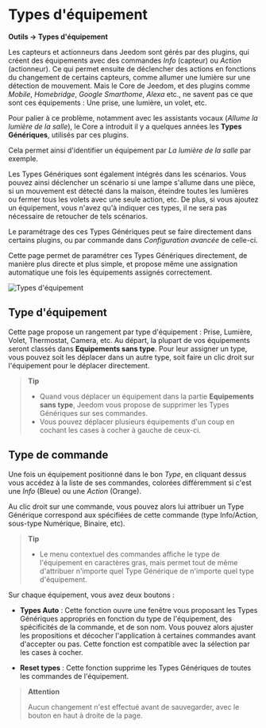 # Types d'équipement
**Outils → Types d'équipement**

Les capteurs et actionneurs dans Jeedom sont gérés par des plugins, qui créent des équipements avec des commandes *Info* (capteur) ou *Action* (actionneur). Ce qui permet ensuite de déclencher des actions en fonctions du changement de certains capteurs, comme allumer une lumière sur une détection de mouvement. Mais le Core de Jeedom, et des plugins comme *Mobile*, *Homebridge*, *Google Smarthome*, *Alexa* etc., ne savent pas ce que sont ces équipements : Une prise, une lumière, un volet, etc.

Pour palier à ce problème, notamment avec les assistants vocaux (*Allume la lumière de la salle*), le Core a introduit il y a quelques années les **Types Génériques**, utilisés par ces plugins.

Cela permet ainsi d'identifier un équipement par *La lumière de la salle* par exemple.

Les Types Génériques sont également intégrés dans les scénarios. Vous pouvez ainsi déclencher un scénario si une lampe s'allume dans une pièce, si un mouvement est détecté dans la maison, éteindre toutes les lumières ou fermer tous les volets avec une seule action, etc. De plus, si vous ajoutez un équipement, vous n'avez qu'à indiquer ces types, il ne sera pas nécessaire de retoucher de tels scénarios.

Le paramétrage des ces Types Génériques peut se faire directement dans certains plugins, ou par commande dans *Configuration avancée* de celle-ci.

Cette page permet de paramétrer ces Types Génériques directement, de manière plus directe et plus simple, et propose même une assignation automatique une fois les équipements assignés correctement.

![Types d'équipement](./images/coreGenerics.gif)

## Type d'équipement

Cette page propose un rangement par type d'équipement : Prise, Lumière, Volet, Thermostat, Camera, etc. Au départ, la plupart de vos équipements seront classés dans **Equipements sans type**. Pour leur assigner un type, vous pouvez soit les déplacer dans un autre type, soit faire un clic droit sur l'équipement pour le déplacer directement.

> **Tip**
>
> - Quand vous déplacer un équipement dans la partie **Equipements sans type**, Jeedom vous propose de supprimer les Types Génériques sur ses commandes.
> - Vous pouvez déplacer plusieurs équipements d'un coup en cochant les cases à cocher à gauche de ceux-ci.

## Type de commande

Une fois un équipement positionné dans le bon *Type*, en cliquant dessus vous accédez à la liste de ses commandes, colorées différemment si c'est une *Info* (Bleue) ou une *Action* (Orange).

Au clic droit sur une commande, vous pouvez alors lui attribuer un Type Générique correspond aux spécifiées de cette commande (type Info/Action, sous-type Numérique, Binaire, etc).

> **Tip**
>
> - Le menu contextuel des commandes affiche le type de l'équipement en caractères gras, mais permet tout de même d'attribuer n'importe quel Type Générique de n'importe quel type d'équipement.

Sur chaque équipement, vous avez deux boutons :

- **Types Auto** : Cette fonction ouvre une fenêtre vous proposant les Types Génériques appropriés en fonction du type de l'équipement, des spécificités de la commande, et de son nom. Vous pouvez alors ajuster les propositions et décocher l'application à certaines commandes avant d'accepter ou pas. Cette fonction est compatible avec la sélection par les cases à cocher.

- **Reset types** : Cette fonction supprime les Types Génériques de toutes les commandes de l'équipement.

> **Attention**
>
> Aucun changement n'est effectué avant de sauvegarder, avec le bouton en haut à droite de la page.